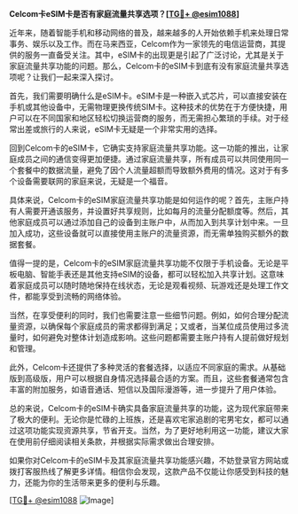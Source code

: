**Celcom卡eSIM卡是否有家庭流量共享选项？[[TG💪+ @esim1088](https://t.me/s/esim1088)]**

近年来，随着智能手机和移动网络的普及，越来越多的人开始依赖手机来处理日常事务、娱乐以及工作。而在马来西亚，Celcom作为一家领先的电信运营商，其提供的服务一直备受关注。其中，eSIM卡的出现更是引起了广泛讨论，尤其是关于家庭流量共享功能的问题。那么，Celcom卡的eSIM卡到底有没有家庭流量共享选项呢？让我们一起来深入探讨。

首先，我们需要明确什么是eSIM卡。eSIM卡是一种嵌入式芯片，可以直接安装在手机或其他设备中，无需物理更换传统SIM卡。这种技术的优势在于方便快捷，用户可以在不同国家和地区轻松切换运营商的服务，而无需担心繁琐的手续。对于经常出差或旅行的人来说，eSIM卡无疑是一个非常实用的选择。

回到Celcom卡的eSIM卡，它确实支持家庭流量共享功能。这一功能的推出，让家庭成员之间的通信变得更加便捷。通过家庭流量共享，所有成员可以共同使用同一个套餐中的数据流量，避免了因个人流量超额而导致额外费用的情况。这对于有多个设备需要联网的家庭来说，无疑是一个福音。

具体来说，Celcom卡的eSIM家庭流量共享功能是如何运作的呢？首先，主账户持有人需要开通该服务，并设置好共享规则，比如每月的流量分配额度等。然后，其他家庭成员可以通过添加自己的设备到主账户中，从而加入到共享计划中来。一旦加入成功，这些设备就可以直接使用主账户的流量资源，而无需单独购买额外的数据套餐。

值得一提的是，Celcom卡的eSIM家庭流量共享功能不仅限于手机设备。无论是平板电脑、智能手表还是其他支持eSIM的设备，都可以轻松加入共享计划。这意味着家庭成员可以随时随地保持在线状态，无论是观看视频、玩游戏还是处理工作文件，都能享受到流畅的网络体验。

当然，在享受便利的同时，我们也需要注意一些细节问题。例如，如何合理分配流量资源，以确保每个家庭成员的需求都得到满足；又或者，当某位成员使用过多流量时，如何避免对整体计划造成影响。这些问题都需要主账户持有人提前做好规划和管理。

此外，Celcom卡还提供了多种灵活的套餐选择，以适应不同家庭的需求。从基础版到高级版，用户可以根据自身情况选择最合适的方案。而且，这些套餐通常包含丰富的附加服务，如语音通话、短信以及国际漫游等，进一步提升了用户体验。

总的来说，Celcom卡的eSIM卡确实具备家庭流量共享的功能，这为现代家庭带来了极大的便利。无论你是忙碌的上班族，还是喜欢宅家追剧的宅男宅女，都可以通过这项功能实现资源共享，节省开支。当然，为了更好地利用这一功能，建议大家在使用前仔细阅读相关条款，并根据实际需求做出合理安排。

如果你对Celcom卡的eSIM卡及其家庭流量共享功能感兴趣，不妨登录官方网站或拨打客服热线了解更多详情。相信你会发现，这款产品不仅能让你感受到科技的魅力，还能为你的生活带来更多的便利与乐趣。

[[TG💪+ @esim1088](https://t.me/s/esim1088) ![Image](https://i.postimg.cc/4NQfJmqS/Snipaste-2025-05-13-00-14-12.png)]